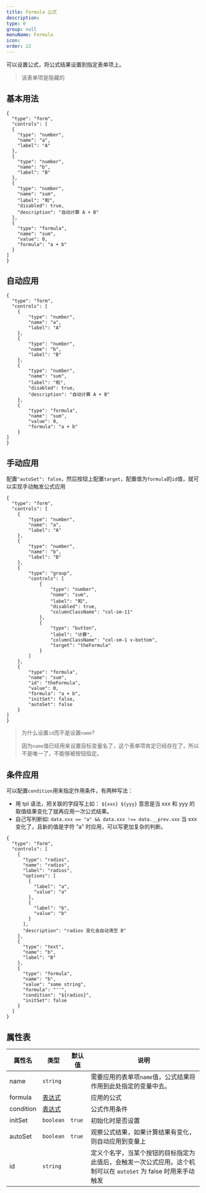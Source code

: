```yaml
---
title: Formula 公式
description:
type: 0
group: null
menuName: Formula
icon:
order: 22
---
```


可以设置公式，将公式结果设置到指定表单项上。

> 该表单项是隐藏的

## 基本用法

```schema:height="450" scope="body"
{
  "type": "form",
  "controls": [
  {
    "type": "number",
    "name": "a",
    "label": "A"
  },
  {
    "type": "number",
    "name": "b",
    "label": "B"
  },
  {
    "type": "number",
    "name": "sum",
    "label": "和",
    "disabled": true,
    "description": "自动计算 A + B"
  },
  {
    "type": "formula",
    "name": "sum",
    "value": 0,
    "formula": "a + b"
  }
]
}
```

## 自动应用

```schema:height="400" scope="body"
{
  "type": "form",
  "controls": [
    {
        "type": "number",
        "name": "a",
        "label": "A"
    },
    {
        "type": "number",
        "name": "b",
        "label": "B"
    },
    {
        "type": "number",
        "name": "sum",
        "label": "和",
        "disabled": true,
        "description": "自动计算 A + B"
    },
    {
        "type": "formula",
        "name": "sum",
        "value": 0,
        "formula": "a + b"
    }
]
}
```

## 手动应用

配置`"autoSet": false`，然后按钮上配置`target`，配置值为`formula`的`id`值，就可以实现手动触发公式应用

```schema:height="400" scope="body"
{
  "type": "form",
  "controls": [
    {
        "type": "number",
        "name": "a",
        "label": "A"
    },
    {
        "type": "number",
        "name": "b",
        "label": "B"
    },
    {
        "type": "group",
        "controls": [
            {
                "type": "number",
                "name": "sum",
                "label": "和",
                "disabled": true,
                "columnClassName": "col-sm-11"
            },
            {
                "type": "button",
                "label": "计算",
                "columnClassName": "col-sm-1 v-bottom",
                "target": "theFormula"
            }
        ]
    },
    {
        "type": "formula",
        "name": "sum",
        "id": "theFormula",
        "value": 0,
        "formula": "a + b",
        "initSet": false,
        "autoSet": false
    }
]
}
```

> 为什么设置`id`而不是设置`name`?
>
> 因为`name`值已经用来设置目标变量名了，这个表单项肯定已经存在了，所以不是唯一了，不能够被按钮指定。

## 条件应用

可以配置`condition`用来指定作用条件，有两种写法：

- 用 tpl 语法，把关联的字段写上如： `${xxx} ${yyy}` 意思是当 xxx 和 yyy 的取值结果变化了就再应用一次公式结果。
- 自己写判断如: `data.xxx == "a" && data.xxx !== data.__prev.xxx` 当 xxx 变化了，且新的值是字符 "a" 时应用，可以写更加复杂的判断。

```schema:height="400" scope="body"
{
  "type": "form",
  "controls": [
    {
      "type": "radios",
      "name": "radios",
      "label": "radios",
      "options": [
        {
          "label": "a",
          "value": "a"
        },
        {
          "label": "b",
          "value": "b"
        }
      ],
      "description": "radios 变化会自动清空 B"
    },
    {
      "type": "text",
      "name": "b",
      "label": "B"
    },
    {
      "type": "formula",
      "name": "b",
      "value": "some string",
      "formula": "''",
      "condition": "${radios}",
      "initSet": false
    }
  ]
}
```

## 属性表

| 属性名    | 类型                                | 默认值 | 说明                                                                                                           |
| --------- | ----------------------------------- | ------ | -------------------------------------------------------------------------------------------------------------- |
| name      | `string`                            |        | 需要应用的表单项`name`值，公式结果将作用到此处指定的变量中去。                                                 |
| formula   | [表达式](../../concepts/expression) |        | 应用的公式                                                                                                     |
| condition | [表达式](../../concepts/expression) |        | 公式作用条件                                                                                                   |
| initSet   | `boolean`                           | `true` | 初始化时是否设置                                                                                               |
| autoSet   | `boolean`                           | `true` | 观察公式结果，如果计算结果有变化，则自动应用到变量上                                                           |
| id        | `string`                           |  | 定义个名字，当某个按钮的目标指定为此值后，会触发一次公式应用。这个机制可以在 `autoSet` 为 false 时用来手动触发 |
